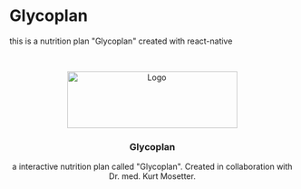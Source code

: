 # Glycoplan
this is a nutrition plan "Glycoplan" created with react-native

<br />
<p align="center">
  <a href="./assets/Simulator_Demo.png">
    <img src="./client/public/dashboard.png" alt="Logo" width="300" height="100">
  </a>

  <h3 align="center">Glycoplan</h3>

  <p align="center">
    a interactive nutrition plan called "Glycoplan". Created in collaboration with Dr. med. Kurt Mosetter.
    <br />